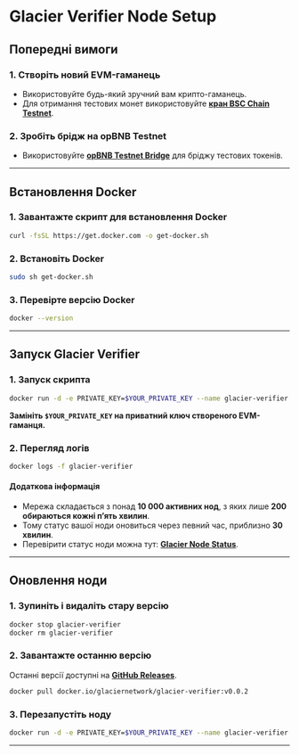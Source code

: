 # Glacier Verifier Node Setup

## Попередні вимоги

### 1. Створіть новий EVM-гаманець
- Використовуйте будь-який зручний вам крипто-гаманець.
- Для отримання тестових монет використовуйте **[кран BSC Chain Testnet](https://www.bnbchain.org/en/testnet-faucet)**.

### 2. Зробіть брідж на opBNB Testnet
- Використовуйте **[opBNB Testnet Bridge](https://opbnb-testnet-bridge.bnbchain.org/deposit)** для бріджу тестових токенів.

---

## Встановлення Docker

### 1. Завантажте скрипт для встановлення Docker
```bash
curl -fsSL https://get.docker.com -o get-docker.sh
```

### 2. Встановіть Docker
```bash
sudo sh get-docker.sh
```

### 3. Перевірте версію Docker
```bash
docker --version
```

---

## Запуск Glacier Verifier

### 1. Запуск скрипта
```bash
docker run -d -e PRIVATE_KEY=$YOUR_PRIVATE_KEY --name glacier-verifier docker.io/glaciernetwork/glacier-verifier:v0.0.2
```
**Замініть `$YOUR_PRIVATE_KEY` на приватний ключ створеного EVM-гаманця.**

### 2. Перегляд логів
```bash
docker logs -f glacier-verifier
```

#### Додаткова інформація
- Мережа складається з понад **10 000 активних нод**, з яких лише **200 обираються кожні п’ять хвилин**.  
- Тому статус вашої ноди оновиться через певний час, приблизно **30 хвилин**.  
- Перевірити статус ноди можна тут: **[Glacier Node Status](https://testnet.nodes.glacier.io/status)**.

---

## Оновлення ноди

### 1. Зупиніть і видаліть стару версію
```bash
docker stop glacier-verifier
docker rm glacier-verifier
```

### 2. Завантажте останню версію
Останні версії доступні на **[GitHub Releases](https://github.com/Glacier-Labs/node-bootstrap/releases)**.
```bash
docker pull docker.io/glaciernetwork/glacier-verifier:v0.0.2
```

### 3. Перезапустіть ноду
```bash
docker run -d -e PRIVATE_KEY=$YOUR_PRIVATE_KEY --name glacier-verifier docker.io/glaciernetwork/glacier-verifier:v0.0.2
```

---
